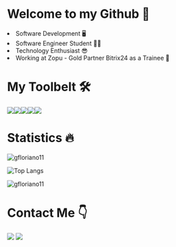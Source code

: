 <h1>Welcome to my Github 👋 </h1>
<li>Software Development 🖥</li>
<li>Software Engineer Student 🧑‍💻</li>
<li>Technology Enthusiast 😎</li>
<li>Working at Zopu - Gold Partner Bitrix24 as a Trainee 🚀</li>

<h1>My Toolbelt 🛠️</h1>

<div style="display: flex">
  <img src="https://img.shields.io/badge/HTML5-E34F26?style=for-the-badge&logo=html5&logoColor=white">
  <img src="https://img.shields.io/badge/CSS3-1572B6?style=for-the-badge&logo=css3&logoColor=white">
  <img src="https://camo.githubusercontent.com/c3f3367d4cfcf3ffe3d5f9361209cfd6cd98913d0bc110b371bcc8be5f9767a7/68747470733a2f2f696d672e736869656c64732e696f2f62616467652f4a6176617363726970742d3030303f7374796c653d666f722d7468652d6261646765266c6f676f3d6a617661736372697074">
  <img src="https://img.shields.io/badge/PHP-777BB4?style=for-the-badge&logo=php&logoColor=white">
  <img src="https://img.shields.io/badge/MySQL-00000F?style=for-the-badge&logo=mysql&logoColor=white">
</div>

<h1>Statistics 🔥</h1>

![gfloriano11](https://github-readme-stats.vercel.app/api/top-langs/?username=gfloriano11&layout=compact&theme=dark)

![Top Langs](https://github-readme-stats.vercel.app/api/top-langs/?username=gfloriano11&layout=compact)

![gfloriano11](https://github-readme-stats.vercel.app/api?username=gfloriano11&show_icons=true&theme=dark)


<h1>Contact Me 👇</h1>
<a href="https://www.linkedin.com/in/gustavo-floriano-651990246/"><img src="https://camo.githubusercontent.com/7fee771b415a6f144501304c2c4074aa62a0dd96ddc0f8c0aafd95ac0af584c1/68747470733a2f2f696d672e736869656c64732e696f2f62616467652f2d4c696e6b6564496e2d2532333030373742353f7374796c653d666f722d7468652d6261646765266c6f676f3d6c696e6b6564696e266c6f676f436f6c6f723d7768697465"></a>
<a href="mailto:gflorianodev@gmail.com"><img src="https://camo.githubusercontent.com/8a15df73eefc8d613bab8230d8859b6328119607d14846dd1f1e0e9b526126b2/68747470733a2f2f696d672e736869656c64732e696f2f62616467652f2d476d61696c2d2532333333333f7374796c653d666f722d7468652d6261646765266c6f676f3d676d61696c266c6f676f436f6c6f723d7768697465"</a>
